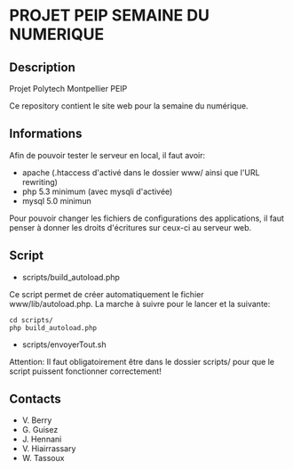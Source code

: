 PROJET PEIP SEMAINE DU NUMERIQUE
================================

Description
-----------

Projet Polytech Montpellier PEIP  

Ce repository contient le site web pour la semaine du numérique.

Informations
------------

Afin de pouvoir tester le serveur en local, il faut avoir:

- apache (.htaccess d'activé dans le dossier www/ ainsi que l'URL rewriting)  
- php 5.3 minimum (avec mysqli d'activée)  
- mysql 5.0 minimun  

Pour pouvoir changer les fichiers de configurations des applications, il faut
penser à donner les droits d'écritures sur ceux-ci au serveur web.

Script
-------

- scripts/build_autoload.php

Ce script permet de créer automatiquement le fichier www/lib/autoload.php. 
La marche à suivre pour le lancer et la suivante:
 
    cd scripts/  
    php build_autoload.php  

- scripts/envoyerTout.sh

Attention: Il faut obligatoirement être dans le dossier scripts/ pour que
le script puissent fonctionner correctement!

Contacts
--------

- V. Berry  
- G. Guisez  
- J. Hennani  
- V. Hiairrassary  
- W. Tassoux  
